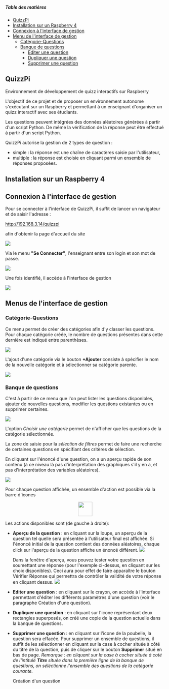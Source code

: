 ##### Table des matières
- [QuizzPi](#QuizzPi)<br>
- [Installation sur un Raspberry 4](#Install)
- [Connexion à l'interface de gestion](#Connexion)
- [Menu de l'interface de gestion](#Menus)
  - [Catégorie-Questions](#Catégorie-Questions)
  - [Banque de questions](#Banque)
    - [Editer une question](#Editer)
    - [Dupliquer une question](#Dupliquer)
    - [Supprimer une question](#Supprimer)

<a name="QuizzPi"></a>

## QuizzPi

Environnement de développement de quizz interactifs sur Raspberry

L'objectif de ce projet et de proposer un environnement autonome s'exécutant sur un Raspberry et permettant à un enseignant d'organiser un quizz interactif avec ses étudiants.

Les questions peuvent intégrées des données aléatoires générées à partir d'un script Python. De même la vérification de la réponse peut être effectué à partir d'un script Python.

QuizzPi autorise la gestion de 2 types de question :

- simple : la réponse est une chaîne de caractères saisie par l'utilisateur,
- multiple : la réponse est choisie en cliquant parmi un ensemble de réponses proposées.

<a name="Install"></a>

## Installation sur un Raspberry 4

<a name="Connexion"></a>
## Connexion à l'interface de gestion

Pour se connecter à l'interface de QuizzPi, il suffit de lancer un navigateur et de saisir l'adresse :

http://192.168.3.14/quizzpi

afin d'obtenir la page d'accueil du site

<img src="img/00_accueil.png">



Via le menu **"Se Connecter"**, l'enseignant entre son login et son mot de passe.

<img src="img/01_login.png">

Une fois identifié, il accède à l'interface de gestion 

<img src="img/02_dashboard.PNG">

<a name="Menus"></a>

## Menus de l'interface de gestion

<a name="Categorie-Questions"></a>

### Catégorie-Questions

Ce menu permet de créer des catégories afin d'y classer les questions. Pour chaque catégorie créée, le nombre de questions présentes dans cette dernière est indiqué entre parenthèses.

<img src="img/03_accueil_cat.PNG">

L'ajout d'une catégorie via  le bouton **+Ajouter** consiste à spécifier le nom de la nouvelle catégorie et à sélectionner sa catégorie parente.

<img src="img/04_creation_cat.PNG">

<a name="Banque"></a>

### Banque de questions

C'est à partir de ce menu que l'on peut lister les questions disponibles, ajouter de nouvelles questions, modifier les questions existantes ou en supprimer certaines.

<img src="img/05_accueil_banque_questions.PNG">

L'option *Choisir une catégorie* permet de n'afficher que les questions de la catégorie sélectionnée. 

La zone de saisie pour la *sélection de filtres* permet de faire une recherche de certaines questions en spécifiant des critères de sélection.

En cliquant sur l'énoncé d'une question, on a un aperçu rapide de son contenu (à ce niveau là pas d'interprétation des graphiques s'il y en a, et pas d'interprétation des variables aléatoires).

<img src="img/06_apercu_intitule_question.PNG">



Pour chaque question affichée, un ensemble d'action est possible via la barre d'icones

<center> <img src="img/07_menu_banque_questions.PNG" height="45"></center>

Les actions disponibles sont (de gauche à droite):

- **Aperçu de la question** : en cliquant sur la loupe, un aperçu de la question tel quelle sera présentée à l'utilisateur final est affichée. Si l'énoncé initial de la question contient des données aléatoires, chaque click sur l'aperçu de la question affiche un énoncé différent.
  <img src="img/08_apercu_questions.PNG">

  Dans la fenêtre d'aperçu, vous pouvez tester votre question en soumettant une réponse (pour l'exemple ci-dessus, en cliquant sur les choix disponibles). Ceci aura pour effet de faire apparaître le bouton Vérifier Réponse qui permettra de contrôler la validité de votre réponse en cliquant dessus. 
  <img src="img/09_verif_reponse.PNG">

  <a name="Editer"></a>

- **Editer une question** : en cliquant sur le crayon, on accède à l'interface permettant d'éditer les différents paramètres d'une question (voir le paragraphe Création d'une question).
  <a name="Dupliquer"></a>

- **Dupliquer une question** : en cliquant sur l'icone représentant deux rectangles superposés, on créé une copie de la question actuelle dans la banque de questions.
  <a name="Supprimer"></a>

- **Supprimer une question** : en cliquant sur l'icone de la poubelle, la question sera effacée. Pour supprimer un ensemble de questions, il suffit de les sélectionner en cliquant sur la case à cocher située à côté du titre de la question, puis de cliquer sur le bouton **Supprimer** situé en bas de page. 
  *Remarque : en cliquant sur la case à cocher située à coté de l'intitulé **Titre** située dans la première ligne de la banque de questions, on séléctionne l'ensemble des questions de la catégorie courante.*

  Création d'un question

  

